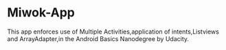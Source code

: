 # Miwok-App
 This app enforces use of Multiple Activities,application of intents,Listviews and ArrayAdapter,in the Android Basics Nanodegree by Udacity.
